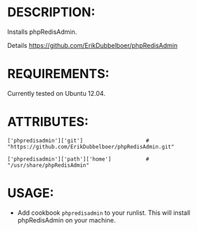 # DESCRIPTION:

Installs phpRedisAdmin.

Details https://github.com/ErikDubbelboer/phpRedisAdmin

# REQUIREMENTS:

Currently tested on Ubuntu 12.04.

# ATTRIBUTES:

	['phpredisadmin']['git']					# "https://github.com/ErikDubbelboer/phpRedisAdmin.git"

	['phpredisadmin']['path']['home']			# "/usr/share/phpRedisAdmin"

# USAGE:

* Add cookbook ``phpredisadmin`` to your runlist. This will install phpRedisAdmin on your machine.